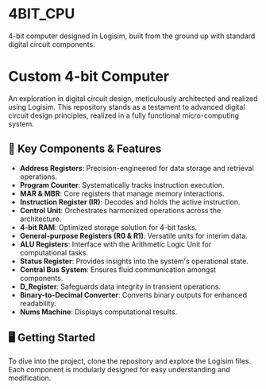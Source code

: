 # 4BIT_CPU
4-bit computer designed in Logisim, built from the ground up with standard digital circuit components.

# Custom 4-bit Computer

An exploration in digital circuit design, meticulously architected and realized using Logisim. This repository stands as a testament to advanced digital circuit design principles, realized in a fully functional micro-computing system.

## 📌 Key Components & Features

- **Address Registers**: Precision-engineered for data storage and retrieval operations.
- **Program Counter**: Systematically tracks instruction execution.
- **MAR & MBR**: Core registers that manage memory interactions.
- **Instruction Register (IR)**: Decodes and holds the active instruction.
- **Control Unit**: Orchestrates harmonized operations across the architecture.
- **4-bit RAM**: Optimized storage solution for 4-bit tasks.
- **General-purpose Registers (R0 & R1)**: Versatile units for interim data.
- **ALU Registers**: Interface with the Arithmetic Logic Unit for computational tasks.
- **Status Register**: Provides insights into the system's operational state.
- **Central Bus System**: Ensures fluid communication amongst components.
- **D_Register**: Safeguards data integrity in transient operations.
- **Binary-to-Decimal Converter**: Converts binary outputs for enhanced readability.
- **Nums Machine**: Displays computational results.

## 🖥️ Getting Started

To dive into the project, clone the repository and explore the Logisim files. Each component is modularly designed for easy understanding and modification.

